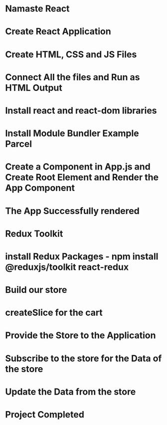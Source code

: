 # Namaste React 

# Create React Application
 # Create HTML, CSS and JS Files
 # Connect All the files and Run as HTML Output
 # Install  react and react-dom libraries
 # Install Module Bundler Example Parcel
 # Create a Component in App.js and Create Root Element and Render the App Component
 # The App Successfully rendered


# Redux Toolkit

 # install Redux Packages - npm install @reduxjs/toolkit react-redux
 # Build our store
 # createSlice for the cart
 # Provide the Store to the Application
 # Subscribe to the store for the Data of the store
 # Update the Data from the store

 # Project Completed

